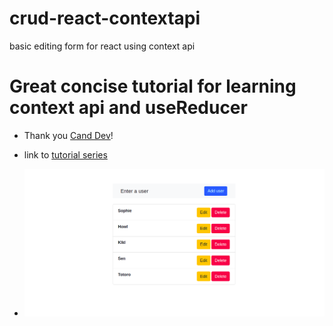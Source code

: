 # crud-react-contextapi

basic editing form for react using context api

# Great concise tutorial for learning context api and useReducer

- Thank you [Cand Dev](https://www.youtube.com/channel/UChspmksoHi3B9sKreATvpCA)!
- link to [tutorial series](https://www.youtube.com/watch?v=5KZ1XBcSaH4)

- ![app image](/src/images/userlist.png)


